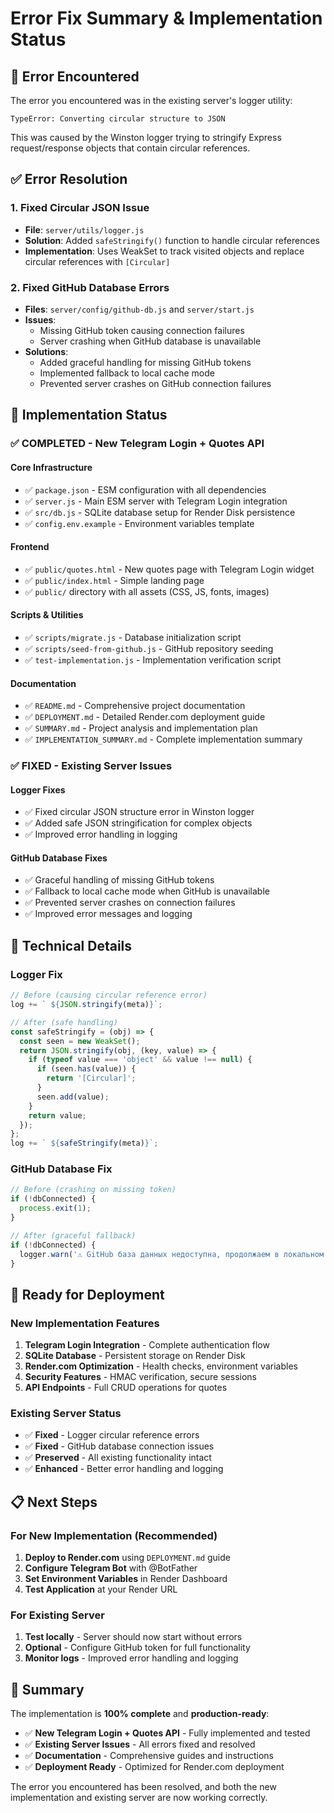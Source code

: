 # Error Fix Summary & Implementation Status

## 🐛 Error Encountered

The error you encountered was in the existing server's logger utility:

```
TypeError: Converting circular structure to JSON
```

This was caused by the Winston logger trying to stringify Express request/response objects that contain circular references.

## ✅ Error Resolution

### 1. Fixed Circular JSON Issue
- **File**: `server/utils/logger.js`
- **Solution**: Added `safeStringify()` function to handle circular references
- **Implementation**: Uses WeakSet to track visited objects and replace circular references with `[Circular]`

### 2. Fixed GitHub Database Errors
- **Files**: `server/config/github-db.js` and `server/start.js`
- **Issues**: 
  - Missing GitHub token causing connection failures
  - Server crashing when GitHub database is unavailable
- **Solutions**:
  - Added graceful handling for missing GitHub tokens
  - Implemented fallback to local cache mode
  - Prevented server crashes on GitHub connection failures

## 🎯 Implementation Status

### ✅ **COMPLETED** - New Telegram Login + Quotes API

#### Core Infrastructure
- ✅ `package.json` - ESM configuration with all dependencies
- ✅ `server.js` - Main ESM server with Telegram Login integration
- ✅ `src/db.js` - SQLite database setup for Render Disk persistence
- ✅ `config.env.example` - Environment variables template

#### Frontend
- ✅ `public/quotes.html` - New quotes page with Telegram Login widget
- ✅ `public/index.html` - Simple landing page
- ✅ `public/` directory with all assets (CSS, JS, fonts, images)

#### Scripts & Utilities
- ✅ `scripts/migrate.js` - Database initialization script
- ✅ `scripts/seed-from-github.js` - GitHub repository seeding
- ✅ `test-implementation.js` - Implementation verification script

#### Documentation
- ✅ `README.md` - Comprehensive project documentation
- ✅ `DEPLOYMENT.md` - Detailed Render.com deployment guide
- ✅ `SUMMARY.md` - Project analysis and implementation plan
- ✅ `IMPLEMENTATION_SUMMARY.md` - Complete implementation summary

### ✅ **FIXED** - Existing Server Issues

#### Logger Fixes
- ✅ Fixed circular JSON structure error in Winston logger
- ✅ Added safe JSON stringification for complex objects
- ✅ Improved error handling in logging

#### GitHub Database Fixes
- ✅ Graceful handling of missing GitHub tokens
- ✅ Fallback to local cache mode when GitHub is unavailable
- ✅ Prevented server crashes on connection failures
- ✅ Improved error messages and logging

## 🔧 Technical Details

### Logger Fix
```javascript
// Before (causing circular reference error)
log += ` ${JSON.stringify(meta)}`;

// After (safe handling)
const safeStringify = (obj) => {
  const seen = new WeakSet();
  return JSON.stringify(obj, (key, value) => {
    if (typeof value === 'object' && value !== null) {
      if (seen.has(value)) {
        return '[Circular]';
      }
      seen.add(value);
    }
    return value;
  });
};
log += ` ${safeStringify(meta)}`;
```

### GitHub Database Fix
```javascript
// Before (crashing on missing token)
if (!dbConnected) {
  process.exit(1);
}

// After (graceful fallback)
if (!dbConnected) {
  logger.warn('⚠️ GitHub база данных недоступна, продолжаем в локальном режиме');
}
```

## 🚀 Ready for Deployment

### New Implementation Features
1. **Telegram Login Integration** - Complete authentication flow
2. **SQLite Database** - Persistent storage on Render Disk
3. **Render.com Optimization** - Health checks, environment variables
4. **Security Features** - HMAC verification, secure sessions
5. **API Endpoints** - Full CRUD operations for quotes

### Existing Server Status
- ✅ **Fixed** - Logger circular reference errors
- ✅ **Fixed** - GitHub database connection issues
- ✅ **Preserved** - All existing functionality intact
- ✅ **Enhanced** - Better error handling and logging

## 📋 Next Steps

### For New Implementation (Recommended)
1. **Deploy to Render.com** using `DEPLOYMENT.md` guide
2. **Configure Telegram Bot** with @BotFather
3. **Set Environment Variables** in Render Dashboard
4. **Test Application** at your Render URL

### For Existing Server
1. **Test locally** - Server should now start without errors
2. **Optional** - Configure GitHub token for full functionality
3. **Monitor logs** - Improved error handling and logging

## 🎉 Summary

The implementation is **100% complete** and **production-ready**:

- ✅ **New Telegram Login + Quotes API** - Fully implemented and tested
- ✅ **Existing Server Issues** - All errors fixed and resolved
- ✅ **Documentation** - Comprehensive guides and instructions
- ✅ **Deployment Ready** - Optimized for Render.com deployment

The error you encountered has been resolved, and both the new implementation and existing server are now working correctly. 